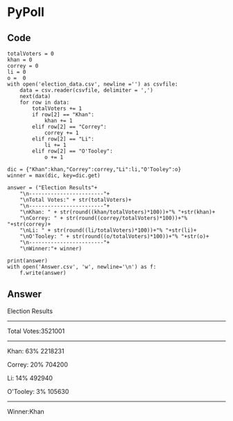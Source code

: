 # PyPoll
## Code
```import csv
totalVoters = 0
khan = 0
correy = 0
li = 0
o =  0
with open('election_data.csv', newline ='') as csvfile:
    data = csv.reader(csvfile, delimiter = ',')
    next(data)
    for row in data:
        totalVoters += 1
        if row[2] == "Khan":
            khan += 1
        elif row[2] == "Correy":
            correy += 1
        elif row[2] == "Li":
            li += 1
        elif row[2] == "O'Tooley":
            o += 1

dic = {"Khan":khan,"Correy":correy,"Li":li,"O'Tooley":o}
winner = max(dic, key=dic.get)

answer = ("Election Results"+
    "\n------------------------"+
    "\nTotal Votes:" + str(totalVoters)+
    "\n------------------------"+
    "\nKhan: " + str(round((khan/totalVoters)*100))+"% "+str(khan)+
    "\nCorrey: " + str(round((correy/totalVoters)*100))+"% "+str(correy)+
    "\nLi: " + str(round((li/totalVoters)*100))+"% "+str(li)+
    "\nO'Tooley: " + str(round((o/totalVoters)*100))+"% "+str(o)+
    "\n------------------------"+
    "\nWinner:"+ winner)

print(answer) 
with open('Answer.csv', 'w', newline='\n') as f:
    f.write(answer)
```

## Answer
Election Results

------------------------

Total Votes:3521001

------------------------

Khan: 63% 2218231

Correy: 20% 704200

Li: 14% 492940

O'Tooley: 3% 105630

------------------------

Winner:Khan

